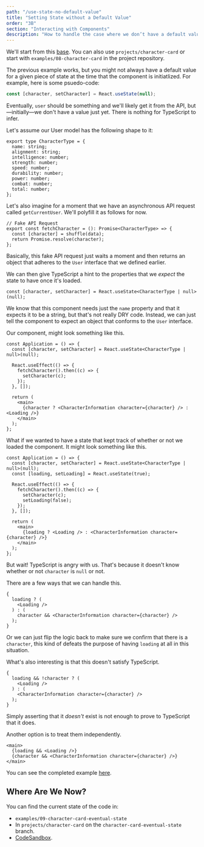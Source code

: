 ```yaml
---
path: "/use-state-no-default-value"
title: "Setting State without a Default Value"
order: "3B"
section: "Interacting with Components"
description: "How to handle the case where we don’t have a default value for use with type inference. "
---
```


We'll start from this [base][]. You can also use `projects/character-card` or start with `examples/08-character-card` in the project repository.

The previous example works, but you might not always have a default value for a given piece of state at the time that the component is initiatlized. For example, here is some psuedo-code:

```jsx
const [character, setCharacter] = React.useState(null);
```

Eventually, `user` should be something and we'll likely get it from the API, but—initially—we don't have a value just yet. There is nothing for TypeScript to infer.

Let's assume our User model has the following shape to it:

```tsx
export type CharacterType = {
  name: string;
  alignment: string;
  intelligence: number;
  strength: number;
  speed: number;
  durability: number;
  power: number;
  combat: number;
  total: number;
};
```

Let's also imagine for a moment that we have an asynchronous API request called `getCurrentUser`. We'll polyfill it as follows for now.

```tsx
// Fake API Request
export const fetchCharacter = (): Promise<CharacterType> => {
  const [character] = shuffle(data);
  return Promise.resolve(character);
};
```

Basically, this fake API request just waits a moment and then returns an object that adheres to the `User` interface that we defined earlier.

We can then give TypeScript a hint to the properties that we _expect_ the state to have once it's loaded.

```tsx
const [character, setCharacter] = React.useState<CharacterType | null>(null);
```

We know that this component needs just the `name` property and that it expects it to be a string, but that's not really DRY code. Instead, we can just tell the component to expect an object that conforms to the `User` interface.

Our component, might look something like this.

```tsx
const Application = () => {
  const [character, setCharacter] = React.useState<CharacterType | null>(null);

  React.useEffect(() => {
    fetchCharacter().then((c) => {
      setCharacter(c);
    });
  }, []);

  return (
    <main>
      {character ? <CharacterInformation character={character} /> : <Loading />}
    </main>
  );
};
```

What if we wanted to have a state that kept track of whether or not we loaded the component. It might look something like this.

```tsx
const Application = () => {
  const [character, setCharacter] = React.useState<CharacterType | null>(null);
  const [loading, setLoading] = React.useState(true);

  React.useEffect(() => {
    fetchCharacter().then((c) => {
      setCharacter(c);
      setLoading(false);
    });
  }, []);

  return (
    <main>
      {loading ? <Loading /> : <CharacterInformation character={character} />}
    </main>
  );
};
```

But wait! TypeScript is angry with us. That's because it doesn't know whether or not `character` is `null` or not.

There are a few ways that we can handle this.

```tsx
{
  loading ? (
    <Loading />
  ) : (
    character && <CharacterInformation character={character} />
  );
}
```

Or we can just flip the logic back to make sure we confirm that there is a `character`, this kind of defeats the purpose of having `loading` at all in this situation.

What's also interesting is that this doesn't satisfy TypeScript.

```tsx
{
  loading && !character ? (
    <Loading />
  ) : (
    <CharacterInformation character={character} />
  );
}
```

Simply asserting that it _doesn't_ exist is not enough to prove to TypeScript that it does.

Another option is to treat them independently.

```tsx
<main>
  {loading && <Loading />}
  {character && <CharacterInformation character={character} />}
</main>
```

You can see the completed example [here][complete].

## Where Are We Now?

You can find the current state of the code in:

- `examples/09-character-card-eventual-state`
- In `projects/character-card` on the `character-card-eventual-state` branch.
- [CodeSandbox][complete].

[base]: https://codesandbox.io/s/character-sheet-base-uxlfu?file=/src/Application.tsx
[complete]: https://codesandbox.io/s/character-sheet-complete-jb8d4?file=/src/Application.tsx:503-620
